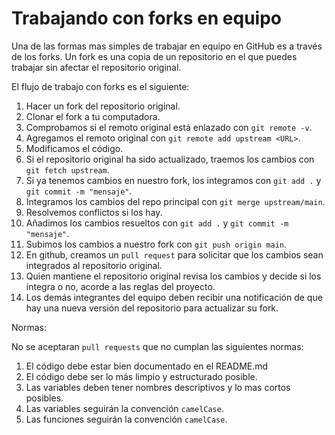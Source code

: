 # Trabajando con forks en equipo

Una de las formas mas simples de trabajar en equipo en GitHub es a través de los forks. Un fork es una copia de un repositorio en el que puedes trabajar sin afectar el repositorio original.

El flujo de trabajo con forks es el siguiente:

1. Hacer un fork del repositorio original.
2. Clonar el fork a tu computadora.
3. Comprobamos si el remoto original está enlazado con `git remote -v`.
4. Agregamos el remoto original con `git remote add upstream <URL>`.
5. Modificamos el código.
6. Si el repositorio original ha sido actualizado, traemos los cambios con `git fetch upstream`.
7. Si ya tenemos cambios en nuestro fork, los integramos con `git add .` y `git commit -m "mensaje"`.
7. Integramos los cambios del repo principal con `git merge upstream/main`.
8. Resolvemos conflictos si los hay.
9. Añadimos los cambios resueltos con `git add .` y `git commit -m "mensaje"`.
10. Subimos los cambios a nuestro fork con `git push origin main`.
11. En github, creamos un `pull request` para solicitar que los cambios sean integrados al repositorio original.
12. Quien mantiene el repositorio original revisa los cambios y decide si los integra o no, acorde a las reglas del proyecto.
13. Los demás integrantes del equipo deben recibir una notificación de que hay una nueva versión del repositorio para actualizar su fork.

Normas:

No se aceptaran `pull requests` que no cumplan las siguientes normas:

1. El código debe estar bien documentado en el README.md
2. El código debe ser lo más limpio y estructurado posible.
3. Las variables deben tener nombres descriptivos y lo mas cortos posibles.
4. Las variables seguirán la convención `camelCase`.
5. Las funciones seguirán la convención `camelCase`.